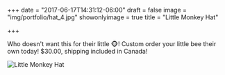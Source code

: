 +++
date = "2017-06-17T14:31:12-06:00"
draft = false
image = "img/portfolio/hat_4.jpg"
showonlyimage = true
title = "Little Monkey Hat"

+++

Who doesn't want this for their little 🐵! Custom order your little bee their own today! $30.00, shipping included in Canada!

![Little Monkey Hat](/img/portfolio/hat_4.jpg)
